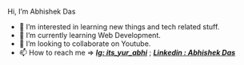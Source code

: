 Hi, I’m Abhishek Das


- 👀 I’m interested in learning new things and tech related stuff.
- 🌱 I’m currently learning Web Development.
- 💞️ I’m looking to collaborate on Youtube.
- 📫 How to reach me => [***Ig: its_yur_abhi***](https://www.instagram.com/its_yur_abhi/) ; [***Linkedin : Abhishek Das***](https://www.linkedin.com/in/abhishek-das-943505203/)

<!---
abhi10012004/abhi10012004 is a ✨ special ✨ repository because its `README.md` (this file) appears on your GitHub profile.
You can click the Preview link to take a look at your changes.
--->
